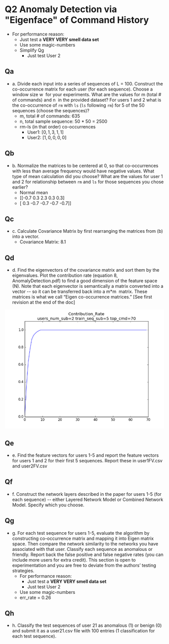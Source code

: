 # Q2 Anomaly Detection via "Eigenface" of Command History

* For performance reason:
    * Just test a **VERY VERY smell data set**
    * Use some magic-numbers
    * Simplify Qg
        * Just test User 2

## Qa

* a. Divide each input into a series of sequences of L = 100. Construct the co-occurrence matrix for each user (for each sequence). Choose a window size ​w ​ for your experiments. What are the values for ​m ​ (total # of commands) and ​n ​ in the provided dataset? For users 1 and 2 what is the co-occurrence of `rm` with `ls` (`ls` following `rm`) for 5 of the 50 sequences (choose the sequences)?
    * m, total # of commands: $635$
    * n, total sample sequence: 50 * 50 = 2500
    * rm-ls (in that order) co-occurrences
        * User1: $[0, 1, 3, 1, 1]$
        * User2: $[1, 0, 0, 0, 0]$

## Qb

* b. Normalize the matrices to be centered at 0, so that co-occurrences with less than average frequency would have negative values. What type of mean calculation did you choose? What are the values for user 1 and 2 for relationship between `rm` and `ls` for those sequences you chose earlier?
    * Normal mean
    * [[-0.7  0.3  2.3  0.3  0.3]
    * [ 0.3 -0.7 -0.7 -0.7 -0.7]]

## Qc

* c. Calculate Covariance Matrix by first rearranging the matrices from (b) into a vector.
    * Covariance Matrix: 8.1

## Qd

* d. Find the eigenvectors of the covariance matrix and sort them by the eigenvalues. Plot the contribution rate (equation 8, AnomalyDetection.pdf) to find a good dimension of the feature space (N). Note that each eigenvector is semantically a matrix converted into a vector -- so it can be transferred back into a ​m*​m ​ matrix. These matrices is what we call “Eigen co-occurrence matrices.” [See first revision at the end of the doc]

![contribution_rate](contribution_rate.png)

## Qe

* e. Find the feature vectors for users 1-5 and report the feature vectors for users 1 and 2 for their first 5 sequences. Report these in user1FV.csv and user2FV.csv

## Qf

* f. Construct the network layers described in the paper for users 1-5 (for each sequence) -- either Layered Network Model or Combined Network Model. Specify which you choose.

## Qg

* g. For each test sequence for users 1-5, evaluate the algorithm by constructing co-occurrence matrix and mapping it into Eigen matrix space. Then compare the network similarity to the networks you have associated with that user. Classify each sequence as anomalous or friendly. Report back the false positive and false negative rates (you can include more users for extra credit). This section is open to experimentation and you are free to deviate from the authors’ testing strategies.
    * For performance reason:
        * Just test a **VERY VERY smell data set**
        * Just test User 2
    * Use some magic-numbers
    * err_rate = 0.26

## Qh

* h. Classify the test sequences of user 21 as anomalous (1) or benign (0) and submit it as a user21.csv file with 100 entries (1 classification for each test sequence).
